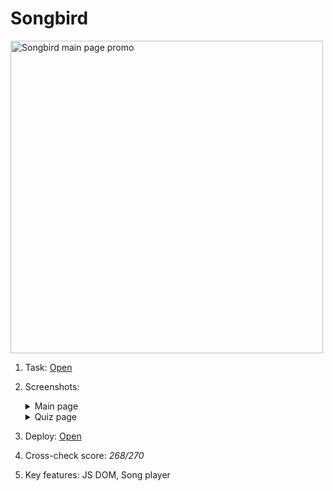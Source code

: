 # Songbird

<img src="https://user-images.githubusercontent.com/42908323/203098738-9b0a58e0-7624-4fcc-bd7d-0cf06dcc22cf.png" alt="Songbird main page promo" width="500" />

1. Task: [Open](https://github.com/rolling-scopes-school/tasks/blob/master/tasks/songbird/songbird-2022q3.md#songbird)
2. Screenshots:

   <details>
      <summary>Main page</summary>
      <p></p>
      <table>
      <tr>
        <td>Desktop view</td>
        <td>Mobile view</td>
      </tr>
      <tr>
        <td valign="top">
          <img src="https://user-images.githubusercontent.com/42908323/203098738-9b0a58e0-7624-4fcc-bd7d-0cf06dcc22cf.png" alt="Songbird main page screenshot" width="500" />
        </td>
        <td valign="top">
          <img src="https://user-images.githubusercontent.com/42908323/224631132-8174f6b4-18b5-4de1-ae7f-08f3eabbfb5e.png" alt="Songbird main page screenshot" width="250" />
        </td>
      </tr>
     </table>
    </details>

   <details>
      <summary>Quiz page</summary>
      <p></p>
      <table>
      <tr>
        <td>Desktop view</td>
        <td>Mobile view</td>
      </tr>
      <tr>
        <td valign="top">
          <img src="https://user-images.githubusercontent.com/42908323/224630664-7587ef7e-7832-4e37-b752-9dc4e222fe78.png" alt="Songbird quiz page" width="500" />
        </td>
        <td valign="top">
          <img src="https://user-images.githubusercontent.com/42908323/224631349-b911f238-e35b-4953-963b-b4415dd61184.png" alt="Songbird quiz page"  width="250" />
        </td>
      </tr>
     </table>
   </details>
   
3. Deploy: [Open](https://ablbsk.github.io/rs-school-jsfe/11-songbird/deploy/index.html)
4. Cross-check score: _268/270_
5. Key features: JS DOM, Song player  
